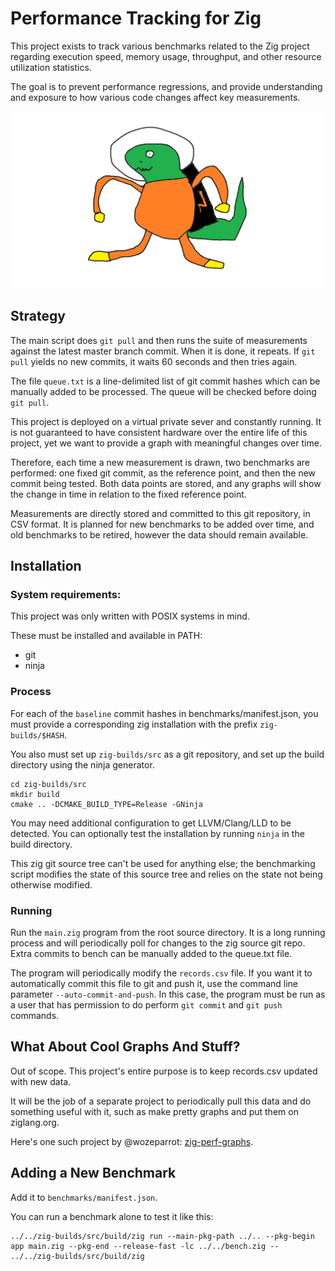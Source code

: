 # Performance Tracking for Zig

This project exists to track various benchmarks related to the Zig project
regarding execution speed, memory usage, throughput, and other resource
utilization statistics.

The goal is to prevent performance regressions, and provide understanding
and exposure to how various code changes affect key measurements.

![](zigfast.png)

## Strategy

The main script does `git pull` and then runs the suite of measurements against
the latest master branch commit. When it is done, it repeats. If `git pull`
yields no new commits, it waits 60 seconds and then tries again.

The file `queue.txt` is a line-delimited list of git commit hashes which can be
manually added to be processed. The queue will be checked before doing
`git pull`.

This project is deployed on a virtual private sever and constantly running.
It is not guaranteed to have consistent hardware over the entire life of this
project, yet we want to provide a graph with meaningful changes over time.

Therefore, each time a new measurement is drawn, two benchmarks are performed:
one fixed git commit, as the reference point, and then the new commit being
tested. Both data points are stored, and any graphs will show the change in
time in relation to the fixed reference point.

Measurements are directly stored and committed to this git repository, in CSV
format. It is planned for new benchmarks to be added over time, and old
benchmarks to be retired, however the data should remain available.

## Installation

### System requirements:

This project was only written with POSIX systems in mind.

These must be installed and available in PATH:

 * git
 * ninja

### Process

For each of the `baseline` commit hashes in benchmarks/manifest.json, you must
provide a corresponding zig installation with the prefix `zig-builds/$HASH`.

You also must set up `zig-builds/src` as a git repository, and set up the build
directory using the ninja generator.

```
cd zig-builds/src
mkdir build
cmake .. -DCMAKE_BUILD_TYPE=Release -GNinja
```

You may need additional configuration to get LLVM/Clang/LLD to be detected.
You can optionally test the installation by running `ninja` in the build
directory.

This zig git source tree can't be used for anything else; the benchmarking
script modifies the state of this source tree and relies on the state not being
otherwise modified.

### Running

Run the `main.zig` program from the root source directory. It is a long running
process and will periodically poll for changes to the zig source git repo.
Extra commits to bench can be manually added to the queue.txt file.

The program will periodically modify the `records.csv` file. If you want it to
automatically commit this file to git and push it, use the command line
parameter `--auto-commit-and-push`. In this case, the program must be run as a
user that has permission to do perform `git commit` and `git push` commands.

## What About Cool Graphs And Stuff?

Out of scope. This project's entire purpose is to keep records.csv updated with
new data.

It will be the job of a separate project to periodically pull this data and
do something useful with it, such as make pretty graphs and put them on
ziglang.org.

Here's one such project by @wozeparrot: [zig-perf-graphs](https://wozeparrot.github.io/zig-perf-graphs/).

## Adding a New Benchmark

Add it to `benchmarks/manifest.json`.

You can run a benchmark alone to test it like this:

```
../../zig-builds/src/build/zig run --main-pkg-path ../.. --pkg-begin app main.zig --pkg-end --release-fast -lc ../../bench.zig -- ../../zig-builds/src/build/zig
```
